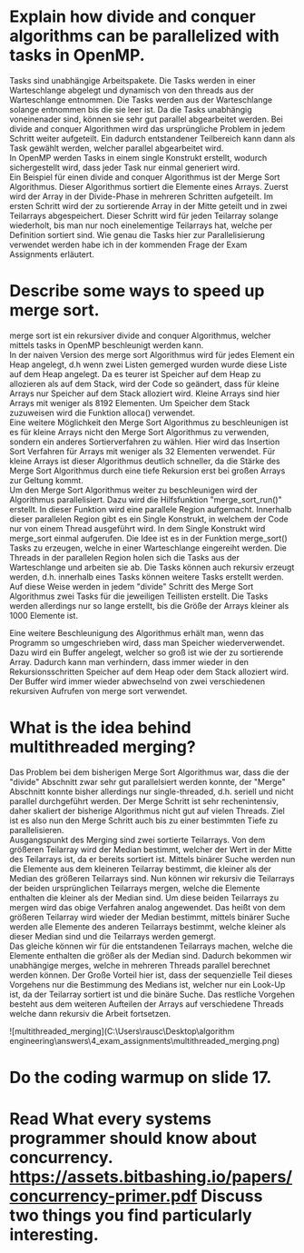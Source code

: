 # Explain how divide and conquer algorithms can be parallelized with tasks in OpenMP.

Tasks sind unabhängige Arbeitspakete. Die Tasks werden in einer Warteschlange abgelegt und dynamisch von den threads aus der Warteschlange entnommen. Die Tasks werden aus der Warteschlange solange entnommen bis die sie leer ist. Da die Tasks unabhängig voneinenader sind, können sie sehr gut parallel abgearbeitet werden.
Bei divide and conquer Algorithmen wird das ursprüngliche Problem in jedem Schritt weiter aufgeteilt. Ein dadurch entstandener Teilbereich kann dann als Task gewählt werden, welcher parallel abgearbeitet wird.   
In OpenMP werden Tasks in einem single Konstrukt erstellt, wodurch sichergestellt wird, dass jeder Task nur einmal generiert wird.    
Ein Beispiel für einen divide and conquer Algorithmus ist der Merge Sort Algorithmus. Dieser Algorithmus sortiert die Elemente eines Arrays. Zuerst wird der Array in der Divide-Phase in mehreren Schritten aufgeteilt. Im ersten Schritt wird der zu sortierende Array in der Mitte geteilt und in zwei Teilarrays abgespeichert. Dieser Schritt wird für jeden Teilarray solange wiederholt, bis man nur noch einelementige Teilarrays hat, welche per Definition sortiert sind. Wie genau die Tasks hier zur Parallelisierung verwendet werden habe ich in der kommenden Frage der Exam Assignments erläutert.



# Describe some ways to speed up merge sort.

merge sort ist ein rekursiver divide and conquer Algorithmus, welcher mittels tasks in OpenMP beschleunigt werden kann.    
In der naiven Version des merge sort Algorithmus wird für jedes Element ein Heap angelegt, d.h wenn zwei Listen gemerged wurden wurde diese Liste auf dem Heap angelegt. Da es teurer ist Speicher auf dem Heap zu allozieren als auf dem Stack, wird der Code so geändert, dass für kleine Arrays nur Speicher auf dem Stack alloziert wird. Kleine Arrays sind hier Arrays mit weniger als 8192 Elementen. Um Speicher dem Stack zuzuweisen wird die Funktion alloca() verwendet.    
Eine weitere Möglichkeit den Merge Sort Algorithmus zu beschleunigen ist es für kleine Arrays nicht den Merge Sort Algorithmus zu verwenden, sondern ein anderes Sortierverfahren zu wählen. Hier wird das Insertion Sort Verfahren für Arrays mit weniger als 32 Elementen verwendet. Für kleine Arrays ist dieser Algorithmus deutlich schneller, da die Stärke des Merge Sort Algorithmus durch eine tiefe Rekursion erst bei großen Arrays zur Geltung kommt.    
Um den Merge Sort Algorithmus weiter zu beschleunigen wird der Algorithmus parallelisiert. Dazu wird die Hilfsfunktion "merge_sort_run()" erstellt. In dieser Funktion wird eine parallele Region aufgemacht. Innerhalb dieser parallelen Region gibt es ein Single Konstrukt, in welchem der Code nur von einem Thread ausgeführt wird. In dem Single Konstrukt wird merge_sort einmal aufgerufen. Die Idee ist es in der Funktion merge_sort() Tasks zu erzeugen, welche in einer Warteschlange eingereiht werden. Die Threads in der parallelen Region holen sich die Tasks aus der Warteschlange und arbeiten sie ab. Die Tasks können auch rekursiv erzeugt werden, d.h. innerhalb eines Tasks können weitere Tasks erstellt werden.   
Auf diese Weise werden in jedem "divide" Schritt des Merge Sort Algorithmus zwei Tasks für die jeweiligen Teillisten erstellt. Die Tasks werden allerdings nur so lange erstellt, bis die Größe der Arrays kleiner als 1000 Elemente ist.

Eine weitere Beschleunigung des Algorithmus erhält man, wenn das Programm so umgeschrieben wird, dass man Speicher wiederverwendet. Dazu wird ein Buffer angelegt, welcher so groß ist wie der zu sortierende Array. Dadurch kann man verhindern, dass immer wieder in den Rekursionsschritten Speicher auf dem Heap oder dem Stack alloziert wird. Der Buffer wird immer wieder abwechselnd von zwei verschiedenen rekursiven Aufrufen von merge sort verwendet. 






# What is the idea behind multithreaded merging?

Das Problem bei dem bisherigen Merge Sort Algorithmus war, dass die der "divide" Abschnitt zwar sehr gut parallelsiert werden konnte, der "Merge" Abschnitt konnte bisher allerdings nur single-threaded, d.h. seriell und nicht parallel durchgeführt werden. Der Merge Schritt ist sehr rechenintensiv, daher skaliert der bisherige Algorithmus nicht gut auf vielen Threads. Ziel ist es also nun den Merge Schritt auch bis zu einer bestimmten Tiefe zu parallelisieren.      
Ausgangspunkt des Merging sind zwei sortierte Teilarrays. Von dem größeren Teilarray wird der Median bestimmt, welcher der Wert in der Mitte des Teilarrays ist, da er bereits sortiert ist. Mittels binärer Suche werden nun die Elemente aus dem kleineren Teilarray bestimmt, die kleiner als der Median des größeren Teilarrays sind. Nun können wir rekursiv die Teilarrays der beiden ursprünglichen Teilarrays mergen, welche die Elemente enthalten die kleiner als der Median sind. Um diese beiden Teilarrays zu mergen wird das obige Verfahren analog angewendet. Das heißt von dem größeren Teilarray wird wieder der Median bestimmt, mittels binärer Suche werden alle Elemente des anderen Teilarrays bestimmt, welche kleiner als dieser Median sind und die Teilarrays werden gemergt.     
Das gleiche können wir für die entstandenen Teilarrays machen, welche die Elemente enthalten die größer als der Median sind. Dadurch bekommen wir unabhängige merges, welche in mehreren Threads parallel berechnet werden können.
Der Große Vorteil hier ist, dass der sequenzielle Teil dieses Vorgehens nur die Bestimmung des Medians ist, welcher nur ein Look-Up ist, da der Teilarray sortiert ist und die binäre Suche. Das restliche Vorgehen besteht aus dem weiteren Aufteilen der Arrays auf verschiedene Threads welche dann rekursiv die Arbeit fortsetzen. 

![multithreaded_merging](C:\Users\rausc\Desktop\algorithm engineering\answers\4_exam_assignments\multithreaded_merging.png)


# Do the coding warmup on slide 17.


# Read What every systems programmer should know about concurrency. https://assets.bitbashing.io/papers/concurrency-primer.pdf Discuss two things you find particularly interesting.



